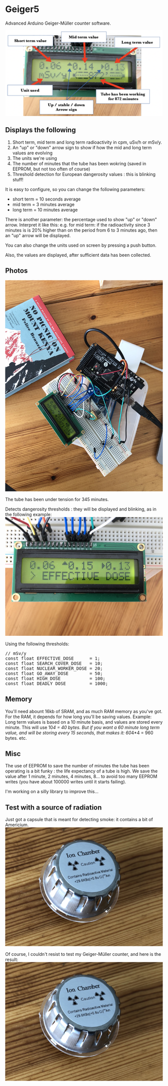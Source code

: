 # Geiger5
Advanced Arduino Geiger-Müller counter software.

![alt text](https://raw.githubusercontent.com/lapalisse/Geiger5/master/photos/Capture%20d%E2%80%99e%CC%81cran%202020-06-26%20a%CC%80%2013.56.04.png)

## Displays the following
1. Short term, mid term and long term radioactivity in cpm, uSv/h or mSv/y.
2. An "up" or "down" arrow sign to show if how the mid and long term values are evolving
3. The units we're using
4. The number of minutes that the tube has been wokring (saved in EEPROM, but not too often of course)
5. Threshold detection for European dangerosity values : this is blinking stuff!

It is easy to configure, so you can change the following parameters:
  - short term = 10 seconds average
  - mid term = 3 minutes average
  - long term = 10 minutes average

There is another parameter: the percentage used to show "up" or "down" arrow.
Interpret it like this: e.g. for mid term: if the radioactivity since 3 minutes is 
is 20% higher than on the period from 6 to 3 minutes ago, then an "up" arrow will be displayed.

You can also change the units used on screen by pressing a push button.

Also, the values are displayed, after sufficient data has been collected.

## Photos

![alt text](https://raw.githubusercontent.com/lapalisse/Geiger5/master/photos/IMG_1166.jpeg)

The tube has been under tension for 345 minutes.

Detects dangerosity thresholds : they will be displayed and blinking, as in the following example:
![alt text](https://raw.githubusercontent.com/lapalisse/Geiger5/master/photos/IMG_1169.jpeg)

Using the following thresholds:
<pre>
// mSv/y
const float EFFECTIVE_DOSE      = 1; 
const float SEARCH_COVER_DOSE   = 10;
const float NUCLEAR_WORKER_DOSE = 20;
const float GO_AWAY_DOSE        = 50; 
const float HIGH_DOSE           = 100;
const float DEADLY_DOSE         = 1000;
</pre>

## Memory
You'll need abount 16kb of SRAM, and as much RAM memory as you've got. 
For the RAM, it depends for how long you'll be saving values.
Example: Long term values is based on a 10 minute basis, and values are stored every minute. This will use 10*4 = 40 bytes.
But if you want a 60 minute long term value, and will be storing every 15 seconds, that makes it: 60*4*4 = 960 bytes.
etc.

## Misc
The use of EEPROM to save the number of minutes the tube has been operating is a bit funky : the life expectancy of a tube is high.
We save the value after 1 minute, 2 minutes, 4 minutes, 8... to avoid too many EEPROM writes (you have about 100000 writes until it starts failing).

I'm working on a silly library to improve this...

## Test with a source of radiation

Just got a capsule that is meant for detecting smoke: it contains a bit of Americium.
![alt text](https://raw.githubusercontent.com/lapalisse/Geiger5/master/photos/69zTa.jpeg)

Of course, I couldn't resist to test my Geiger-Müller counter, and here is the result:
![alt text](https://raw.githubusercontent.com/lapalisse/Geiger5/master/photos/69zTa.jpeg)
